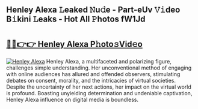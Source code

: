 ## Henley Alexa 𝙻eaked 𝙽u𝚍e - Part-eUv 𝚅𝚒deo B𝚒kini 𝙻eaks - Hot All 𝙿hotos fW1Jd

# <h2><a href="http://ld3304.urlbe.top/?page=Henley+Alexa">🔗🔗👉👉 Henley Alexa P𝚑oto𝚜Vid𝚎o</a></h2>

[![Henley Alexa](https://i.imgur.com/eBuTRDB.gif)](http://ld3304.urlbe.top/?page=Henley+Alexa)
Henley Alexa, a multifaceted and polarizing figure, challenges simple understanding. Her unconventional method of engaging with online audiences has allured and offended observers, stimulating debates on consent, morality, and the intricacies of virtual societies. Despite the uncertainty of her next actions, her impact on the virtual world is profound. Boasting unyielding determination and undeniable captivation, Henley Alexa influence on digital media is boundless.
